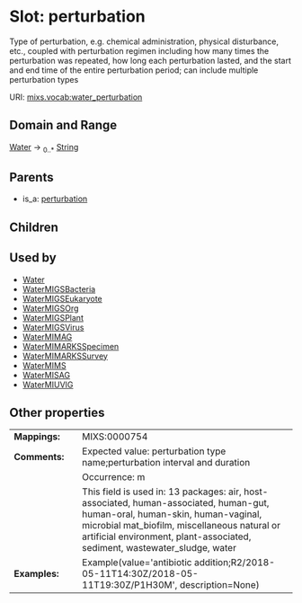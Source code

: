 
# Slot: perturbation


Type of perturbation, e.g. chemical administration, physical disturbance, etc., coupled with perturbation regimen including how many times the perturbation was repeated, how long each perturbation lasted, and the start and end time of the entire perturbation period; can include multiple perturbation types

URI: [mixs.vocab:water_perturbation](https://w3id.org/mixs/vocab/water_perturbation)


## Domain and Range

[Water](Water.md) &#8594;  <sub>0..\*</sub> [String](types/String.md)

## Parents

 *  is_a: [perturbation](perturbation.md)

## Children


## Used by

 * [Water](Water.md)
 * [WaterMIGSBacteria](WaterMIGSBacteria.md)
 * [WaterMIGSEukaryote](WaterMIGSEukaryote.md)
 * [WaterMIGSOrg](WaterMIGSOrg.md)
 * [WaterMIGSPlant](WaterMIGSPlant.md)
 * [WaterMIGSVirus](WaterMIGSVirus.md)
 * [WaterMIMAG](WaterMIMAG.md)
 * [WaterMIMARKSSpecimen](WaterMIMARKSSpecimen.md)
 * [WaterMIMARKSSurvey](WaterMIMARKSSurvey.md)
 * [WaterMIMS](WaterMIMS.md)
 * [WaterMISAG](WaterMISAG.md)
 * [WaterMIUVIG](WaterMIUVIG.md)

## Other properties

|  |  |  |
| --- | --- | --- |
| **Mappings:** | | MIXS:0000754 |
| **Comments:** | | Expected value: perturbation type name;perturbation interval and duration |
|  | | Occurrence: m |
|  | | This field is used in: 13 packages: air, host-associated, human-associated, human-gut, human-oral, human-skin, human-vaginal, microbial mat_biofilm, miscellaneous natural or artificial environment, plant-associated, sediment, wastewater_sludge, water |
| **Examples:** | | Example(value='antibiotic addition;R2/2018-05-11T14:30Z/2018-05-11T19:30Z/P1H30M', description=None) |

